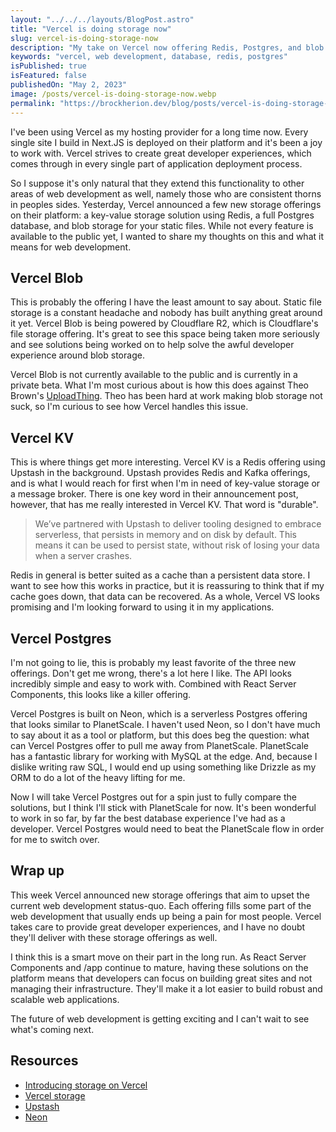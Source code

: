 ```yaml
---
layout: "../../../layouts/BlogPost.astro"
title: "Vercel is doing storage now"
slug: vercel-is-doing-storage-now
description: "My take on Vercel now offering Redis, Postgres, and blob storage solutions."
keywords: "vercel, web development, database, redis, postgres"
isPublished: true
isFeatured: false
publishedOn: "May 2, 2023"
image: /posts/vercel-is-doing-storage-now.webp
permalink: "https://brockherion.dev/blog/posts/vercel-is-doing-storage-now"
---
```


I've been using Vercel as my hosting provider for a long time now. Every single site I build in Next.JS is deployed on their platform and it's been a joy to work with. Vercel strives to create great developer experiences, which comes through in every single part of application deployment process.

So I suppose it's only natural that they extend this functionality to other areas of web development as well, namely those who are consistent thorns in peoples sides. Yesterday, Vercel announced a few new storage offerings on their platform: a key-value storage solution using Redis, a full Postgres database, and blob storage for your static files. While not every feature is available to the public yet, I wanted to share my thoughts on this and what it means for web development.

## Vercel Blob

This is probably the offering I have the least amount to say about. Static file storage is a constant headache and nobody has built anything great around it yet. Vercel Blob is being powered by Cloudflare R2, which is Cloudflare's file storage offering. It's great to see this space being taken more seriously and see solutions being worked on to help solve the awful developer experience around blob storage.

Vercel Blob is not currently available to the public and is currently in a private beta. What I'm most curious about is how this does against Theo Brown's [UploadThing](https://uploadthing.com/). Theo has been hard at work making blob storage not suck, so I'm curious to see how Vercel handles this issue.

## Vercel KV

This is where things get more interesting. Vercel KV is a Redis offering using Upstash in the background. Upstash provides Redis and Kafka offerings, and is what I would reach for first when I'm in need of key-value storage or a message broker. There is one key word in their announcement post, however, that has me really interested in Vercel KV. That word is "durable".

> We’ve partnered with Upstash to deliver tooling designed to embrace serverless, that persists in memory and on disk by default. This means it can be used to persist state, without risk of losing your data when a server crashes.

Redis in general is better suited as a cache than a persistent data store. I want to see how this works in practice, but it is reassuring to think that if my cache goes down, that data can be recovered. As a whole, Vercel VS looks promising and I'm looking forward to using it in my applications.

## Vercel Postgres

I'm not going to lie, this is probably my least favorite of the three new offerings. Don't get me wrong, there's a lot here I like. The API looks incredibly simple and easy to work with. Combined with React Server Components, this looks like a killer offering.

Vercel Postgres is built on Neon, which is a serverless Postgres offering that looks similar to PlanetScale. I haven't used Neon, so I don't have much to say about it as a tool or platform, but this does beg the question: what can Vercel Postgres offer to pull me away from PlanetScale. PlanetScale has a fantastic library for working with MySQL at the edge. And, because I dislike writing raw SQL, I would end up using something like Drizzle as my ORM to do a lot of the heavy lifting for me.

Now I will take Vercel Postgres out for a spin just to fully compare the solutions, but I think I'll stick with PlanetScale for now. It's been wonderful to work in so far, by far the best database experience I've had as a developer. Vercel Postgres would need to beat the PlanetScale flow in order for me to switch over.

## Wrap up

This week Vercel announced new storage offerings that aim to upset the current web development status-quo. Each offering fills some part of the web development that usually ends up being a pain for most people. Vercel takes care to provide great developer experiences, and I have no doubt they'll deliver with these storage offerings as well.

I think this is a smart move on their part in the long run. As React Server Components and /app continue to mature, having these solutions on the platform means that developers can focus on building great sites and not managing their infrastructure. They'll make it a lot easier to build robust and scalable web applications.

The future of web development is getting exciting and I can't wait to see what's coming next.

## Resources

- [Introducing storage on Vercel](https://vercel.com/blog/vercel-storage)
- [Vercel storage](https://vercel.com/storage/kv)
- [Upstash](https://upstash.com/)
- [Neon](https://neon.tech/)
